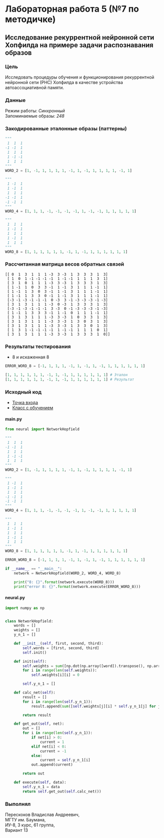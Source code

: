 # Лабораторная работа 5 (№7 по методичке)

## Исследование рекуррентной нейронной сети Хопфилда на примере задачи распознавания образов

### Цель
Исследовать процедуры обучения и функционирования рекуррентной нейронной сети (РНС) Хопфилда в качестве устройства автоассоциативной памяти.

### Данные
Режим работы: *Синхронный*  
Запоминаемые образы: *248*  

### Закодированные эталонные образы (паттерны)
```python
"""
 1  1  1
-1 -1  1
 1  1  1
 1 -1 -1
 1  1  1
"""
WORD_2 = [1, -1, 1, 1, 1, 1, -1, 1, -1, 1, 1, 1, 1, -1, 1]

"""
 1 -1  1
 1 -1  1
 1  1  1
-1 -1  1
-1 -1  1
"""
WORD_4 = [1, 1, 1, -1, -1, -1, -1, 1, -1, -1, 1, 1, 1, 1, 1]

"""
 1  1  1
 1 -1  1
 1  1  1
 1 -1  1
 1  1  1
"""
WORD_8 = [1, 1, 1, 1, 1, 1, -1, 1, -1, 1, 1, 1, 1, 1, 1]
```

### Рассчитанная матрица весов обратных связей
```
[[ 0  1  3  1  1  1 -3  3 -3  1  3  3  3  1  3]
 [ 1  0  1 -1 -1 -1 -1  1 -1 -1  1  1  1  3  1]
 [ 3  1  0  1  1  1 -3  3 -3  1  3  3  3  1  3]
 [ 1 -1  1  0  3  3 -1  1 -1  3  1  1  1 -1  1]
 [ 1 -1  1  3  0  3 -1  1 -1  3  1  1  1 -1  1]
 [ 1 -1  1  3  3  0 -1  1 -1  3  1  1  1 -1  1]
 [-3 -1 -3 -1 -1 -1  0 -3  3 -1 -3 -3 -3 -1 -3]
 [ 3  1  3  1  1  1 -3  0 -3  1  3  3  3  1  3]
 [-3 -1 -3 -1 -1 -1  3 -3  0 -1 -3 -3 -3 -1 -3]
 [ 1 -1  1  3  3  3 -1  1 -1  0  1  1  1 -1  1]
 [ 3  1  3  1  1  1 -3  3 -3  1  0  3  3  1  3]
 [ 3  1  3  1  1  1 -3  3 -3  1  3  0  3  1  3]
 [ 3  1  3  1  1  1 -3  3 -3  1  3  3  0  1  3]
 [ 1  3  1 -1 -1 -1 -1  1 -1 -1  1  1  1  0  1]
 [ 3  1  3  1  1  1 -3  3 -3  1  3  3  3  1  0]]
```

### Результаты тестирования
- 8 и искаженная 8
```python
ERROR_WORD_8 = [-1, 1, 1, 1, -1, 1, -1, 1, -1, 1, 1, 1, 1, 1, 1]

[1, 1, 1, 1, 1, 1, -1, 1, -1, 1, 1, 1, 1, 1, 1] # Эталон
[1, 1, 1, 1, 1, 1, -1, 1, -1, 1, 1, 1, 1, 1, 1] # Результат
```

### Исходный код
- [Точка входа](/app/main.py)
- [Класс с обучением](/app/neural.py)

#### main.py
```python
from neural import NetworkHopfield

"""
 1  1  1
-1 -1  1
 1  1  1
 1 -1 -1
 1  1  1
"""
WORD_2 = [1, -1, 1, 1, 1, 1, -1, 1, -1, 1, 1, 1, 1, -1, 1]

"""
 1 -1  1
 1 -1  1
 1  1  1
-1 -1  1
-1 -1  1
"""
WORD_4 = [1, 1, 1, -1, -1, -1, -1, 1, -1, -1, 1, 1, 1, 1, 1]

"""
 1  1  1
 1 -1  1
 1  1  1
 1 -1  1
 1  1  1
"""
WORD_8 = [1, 1, 1, 1, 1, 1, -1, 1, -1, 1, 1, 1, 1, 1, 1]

ERROR_WORD_8 = [-1, 1, 1, 1, -1, 1, -1, 1, -1, 1, 1, 1, 1, 1, 1]

if __name__ == "__main__":
    network = NetworkHopfield(WORD_2, WORD_4, WORD_8)

    print("8: {}".format(network.execute(WORD_8)))
    print("error 8: {}".format(network.execute(ERROR_WORD_8)))
```

#### neural.py
```python
import numpy as np


class NetworkHopfield:
    words = []
    weights = []
    y_n_1 = []

    def __init__(self, first, second, third):
        self.words = [first, second, third]
        self.init()

    def init(self):
        self.weights = sum([np.dot(np.array([word]).transpose(), np.array([word])) for word in self.words])
        for i in range(len(self.weights)):
            self.weights[i][i] = 0

        self.y_n_1 = []

    def calc_net(self):
        result = []
        for i in range(len(self.y_n_1)):
            result.append(sum([self.weights[j][i] * self.y_n_1[j] for j in range(len(self.y_n_1))]))

        return result

    def get_out(self, net):
        out = []
        for i in range(len(self.y_n_1)):
            if net[i] > 0:
                current = 1
            elif net[i] < 0:
                current = -1
            else:
                current = self.y_n_1[i]
            out.append(current)

        return out

    def execute(self, data):
        self.y_n_1 = data
        return self.get_out(self.calc_net())
```

### Выполнял
Перескоков Владислав Андреевич,   
МГТУ им. Баумана,  
ИУ-8, 3 курс, 61 группа,  
Вариант 13  
